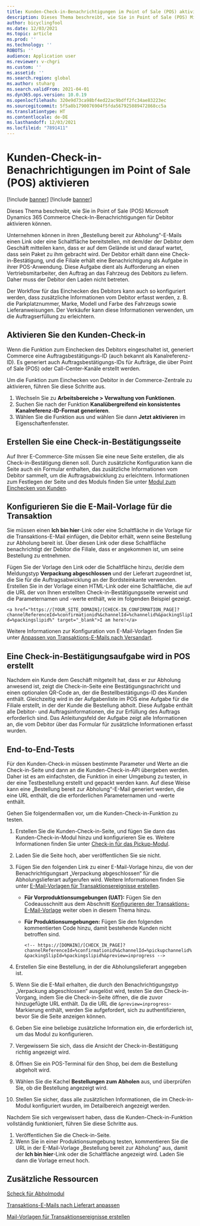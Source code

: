 ```yaml
---
title: Kunden-Check-in-Benachrichtigungen im Point of Sale (POS) aktivieren
description: Dieses Thema beschreibt, wie Sie in Point of Sale (POS) Microsoft Dynamics 365 Commerce Check-In-Benachrichtigungen für Debitor aktivieren können.
author: bicyclingfool
ms.date: 12/03/2021
ms.topic: article
ms.prod: ''
ms.technology: ''
ROBOTS: ''
audience: Application user
ms.reviewer: v-chgri
ms.custom: ''
ms.assetid: ''
ms.search.region: global
ms.author: stuharg
ms.search.validFrom: 2021-04-01
ms.dyn365.ops.version: 10.0.19
ms.openlocfilehash: 320e9d73ca98bf4ed22ac9bdff2fc34ae83223ec
ms.sourcegitcommit: 5f5a8b1790076904f5fda567925089472868cc5a
ms.translationtype: HT
ms.contentlocale: de-DE
ms.lasthandoff: 12/03/2021
ms.locfileid: "7891411"
---
```

# <a name="enable-customer-check-in-notifications-in-point-of-sale-pos"></a>Kunden-Check-in-Benachrichtigungen im Point of Sale (POS) aktivieren

[!include [banner](includes/banner.md)]
[!include [banner](includes/preview-banner.md)]

Dieses Thema beschreibt, wie Sie in Point of Sale (POS) Microsoft Dynamics 365 Commerce Check-In-Benachrichtigungen für Debitor aktivieren können.

Unternehmen können in ihren „Bestellung bereit zur Abholung“-E-Mails einen Link oder eine Schaltfläche bereitstellen, mit dem/der der Debitor dem Geschäft mitteilen kann, dass er auf dem Gelände ist und darauf wartet, dass sein Paket zu ihm gebracht wird. Der Debitor erhält dann eine Check-in-Bestätigung, und die Filiale erhält eine Benachrichtigung als Aufgabe in ihrer POS-Anwendung. Diese Aufgabe dient als Aufforderung an einen Vertriebsmitarbeiter, den Auftrag an das Fahrzeug des Debitors zu liefern. Daher muss der Debitor den Laden nicht betreten.

Der Workflow für das Einchecken des Debitors kann auch so konfiguriert werden, dass zusätzliche Informationen vom Debitor erfasst werden, z. B. die Parkplatznummer, Marke, Modell und Farbe des Fahrzeugs sowie Lieferanweisungen. Der Verkäufer kann diese Informationen verwenden, um die Auftragserfüllung zu erleichtern.

## <a name="enable-customer-check-in"></a>Aktivieren Sie den Kunden-Check-in

Wenn die Funktion zum Einchecken des Debitors eingeschaltet ist, generiert Commerce eine Auftragsbestätigungs-ID (auch bekannt als Kanalreferenz-ID). Es generiert auch Auftragsbestätigungs-IDs für Aufträge, die über Point of Sale (POS) oder Call-Center-Kanäle erstellt werden. 

Um die Funktion zum Einchecken von Debitor in der Commerce-Zentrale zu aktivieren, führen Sie diese Schritte aus.

1. Wechseln Sie zu **Arbeitsbereiche \> Verwaltung von Funktionen**.
2. Suchen Sie nach der Funktion **Kanalübergreifend ein konsistentes Kanalreferenz-ID-Format generieren**. 
3. Wählen Sie die Funktion aus und wählen Sie dann **Jetzt aktivieren** im Eigenschaftenfenster. 

## <a name="create-a-check-in-confirmation-page"></a>Erstellen Sie eine Check-in-Bestätigungsseite

Auf Ihrer E-Commerce-Site müssen Sie eine neue Seite erstellen, die als Check-in-Bestätigung dienen soll. Durch zusätzliche Konfiguration kann die Seite auch ein Formular enthalten, das zusätzliche Informationen vom Debitor sammelt, um die Auftragsabwicklung zu erleichtern. Informationen zum Festlegen der Seite und des Moduls finden Sie unter [Modul zum Einchecken von Kunden](check-in-pickup-module.md).

## <a name="configure-the-transactional-email-template"></a>Konfigurieren Sie die E-Mail-Vorlage für die Transaktion

Sie müssen einen **Ich bin hier**-Link oder eine Schaltfläche in die Vorlage für die Transaktions-E-Mail einfügen, die Debitor erhält, wenn seine Bestellung zur Abholung bereit ist. Über diesen Link oder diese Schaltfläche benachrichtigt der Debitor die Filiale, dass er angekommen ist, um seine Bestellung zu entnehmen. 

Fügen Sie der Vorlage den Link oder die Schaltfläche hinzu, der/die dem Meldungstyp **Verpackung abgeschlossen** und der Lieferart zugeordnet ist, die Sie für die Auftragsabwicklung an der Bordsteinkante verwenden. Erstellen Sie in der Vorlage einen HTML-Link oder eine Schaltfläche, die auf die URL der von Ihnen erstellten Check-in-Bestätigungsseite verweist und die Parameternamen und -werte enthält, wie im folgenden Beispiel gezeigt.

`<a href="https://[YOUR_SITE_DOMAIN]/[CHECK-IN_CONFIRMATION_PAGE]?channelReferenceId=%confirmationid%&channelId=%channelid%&packingSlipId=%packingslipid%" target="_blank">I am here!</a>`

Weitere Informationen zur Konfiguration von E-Mail-Vorlagen finden Sie unter [Anpassen von Transaktions-E-Mails nach Versandart](customize-email-delivery-mode.md). 

## <a name="a-check-in-confirmation-task-is-created-in-pos"></a>Eine Check-in-Bestätigungsaufgabe wird in POS erstellt

Nachdem ein Kunde dem Geschäft mitgeteilt hat, dass er zur Abholung anwesend ist, zeigt die Check-in-Seite eine Bestätigungsnachricht und einen optionalen QR-Code an, der die Bestellbestätigungs-ID des Kunden enthält. Gleichzeitig wird in der Aufgabenliste im POS eine Aufgabe für die Filiale erstellt, in der der Kunde die Bestellung abholt. Diese Aufgabe enthält alle Debitor- und Auftragsinformationen, die zur Erfüllung des Auftrags erforderlich sind. Das Anleitungsfeld der Aufgabe zeigt alle Informationen an, die vom Debitor über das Formular für zusätzliche Informationen erfasst wurden.

## <a name="end-to-end-testing"></a>End-to-End-Tests

Für den Kunden-Check-in müssen bestimmte Parameter und Werte an die Check-in-Seite und dann an die Kunden-Check-in-API übergeben werden. Daher ist es am einfachsten, die Funktion in einer Umgebung zu testen, in der eine Testbestellung erstellt und gepackt werden kann. Auf diese Weise kann eine „Bestellung bereit zur Abholung“-E-Mail generiert werden, die eine URL enthält, die die erforderlichen Parameternamen und -werte enthält.

Gehen Sie folgendermaßen vor, um die Kunden-Check-in-Funktion zu testen.

1. Erstellen Sie die Kunden-Check-in-Seite, und fügen Sie dann das Kunden-Check-in-Modul hinzu und konfigurieren Sie es. Weitere Informationen finden Sie unter [Check-in für das Pickup-Modul](check-in-pickup-module.md). 
1. Laden Sie die Seite hoch, aber veröffentlichen Sie sie nicht.
1. Fügen Sie den folgenden Link zu einer E-Mail-Vorlage hinzu, die von der Benachrichtigungsart „Verpackung abgeschlossen“ für die Abholungslieferart aufgerufen wird. Weitere Informationen finden Sie unter [E-Mail-Vorlagen für Transaktionsereignisse erstellen](email-templates-transactions.md).

    - **Für Vorproduktionsumgebungen (UAT):** Fügen Sie den Codeausschnitt aus dem Abschnitt [Konfigurieren der Transaktions-E-Mail-Vorlage](#configure-the-transactional-email-template) weiter oben in diesem Thema hinzu.
    - **Für Produktionsumgebungen:** Fügen Sie den folgenden kommentierten Code hinzu, damit bestehende Kunden nicht betroffen sind.

        `<!-- https://[DOMAIN]/[CHECK_IN_PAGE]?channelReferenceId=%confirmationid%&channelId=%pickupchannelid%&packingSlipId=%packingslipid%&preview=inprogress -->`

1. Erstellen Sie eine Bestellung, in der die Abholungslieferart angegeben ist.
1. Wenn Sie die E-Mail erhalten, die durch den Benachrichtigungstyp „Verpackung abgeschlossen“ ausgelöst wird, testen Sie den Check-in-Vorgang, indem Sie die Check-in-Seite öffnen, die die zuvor hinzugefügte URL enthält. Da die URL die `&preview=inprogress`-Markierung enthält, werden Sie aufgefordert, sich zu authentifizieren, bevor Sie die Seite anzeigen können.
1. Geben Sie eine beliebige zusätzliche Information ein, die erforderlich ist, um das Modul zu konfigurieren.
1. Vergewissern Sie sich, dass die Ansicht der Check-in-Bestätigung richtig angezeigt wird.
1. Öffnen Sie ein POS-Terminal für den Shop, bei dem die Bestellung abgeholt wird.
1. Wählen Sie die Kachel **Bestellungen zum Abholen** aus, und überprüfen Sie, ob die Bestellung angezeigt wird.
1. Stellen Sie sicher, dass alle zusätzlichen Informationen, die im Check-in-Modul konfiguriert wurden, im Detailbereich angezeigt werden.

Nachdem Sie sich vergewissert haben, dass die Kunden-Check-in-Funktion vollständig funktioniert, führen Sie diese Schritte aus.

1. Veröffentlichen Sie die Check-in-Seite.
1. Wenn Sie in einer Produktionsumgebung testen, kommentieren Sie die URL in der E-Mail-Vorlage „Bestellung bereit zur Abholung“ aus, damit der **Ich bin hier**-Link oder die Schaltfläche angezeigt wird. Laden Sie dann die Vorlage erneut hoch.

## <a name="additional-resources"></a>Zusätzliche Ressourcen

[Scheck für Abholmodul](check-in-pickup-module.md)

[Transaktions-E-Mails nach Lieferart anpassen](customize-email-delivery-mode.md)

[Mail-Vorlagen für Transaktionsereignisse erstellen](email-templates-transactions.md)
